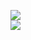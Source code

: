 [![](https://img.shields.io/badge/Made%20With-Github%20Spray-lightgrey.svg?style=for-the-badge&logo=github)](https://github.com/Annihil/github-spray#21472)  
[![](https://i.imgur.com/2DrTn0Z.gif)](https://github.com/Annihil/github-spray)
